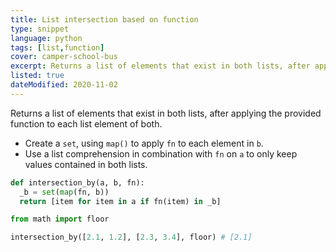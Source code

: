 ```yaml
---
title: List intersection based on function
type: snippet
language: python
tags: [list,function]
cover: camper-school-bus
excerpt: Returns a list of elements that exist in both lists, after applying the provided function to each list element of both.
listed: true
dateModified: 2020-11-02
---
```


Returns a list of elements that exist in both lists, after applying the provided function to each list element of both.

- Create a `set`, using `map()` to apply `fn` to each element in `b`.
- Use a list comprehension in combination with `fn` on `a` to only keep values contained in both lists.

```py
def intersection_by(a, b, fn):
  _b = set(map(fn, b))
  return [item for item in a if fn(item) in _b]

from math import floor

intersection_by([2.1, 1.2], [2.3, 3.4], floor) # [2.1]
```
